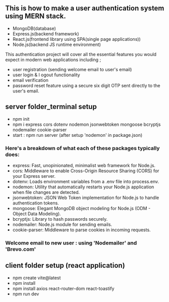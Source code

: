 ## This is how to make a user authentication system using MERN stack. 
- MongoDB(database)
- Express.js(backend framework)
- React.js(frontend library using SPA(single page applications))
- Node.js(backend JS runtime environment)

This authentication project will cover all the essential features you would expect in modern web applications including ;
- user registration (sending welcome email to user's email) 
- user login & l ogout functionality
- email verification
- password reset feature using a secure six digit OTP sent directly to the user's email. 


## server folder_terminal setup
- npm init
- npm i express cors dotenv nodemon jsonwebtoken mongoose bcryptjs nodemailer cookie-parser
- start : npm run server (after setup 'nodemon' in package.json)

### Here's a breakdown of what each of these packages typically does:

- express: Fast, unopinionated, minimalist web framework for Node.js.
- cors: Middleware to enable Cross-Origin Resource Sharing (CORS) for your Express server.
- dotenv: Loads environment variables from a .env file into process.env.
- nodemon: Utility that automatically restarts your Node.js application when file changes are detected.
- jsonwebtoken: JSON Web Token implementation for Node.js to handle authentication tokens.
- mongoose: Elegant MongoDB object modeling for Node.js (ODM - Object Data Modeling).
- bcryptjs: Library to hash passwords securely.
- nodemailer: Node.js module for sending emails.
- cookie-parser: Middleware to parse cookies in incoming requests.

### Welcome email to new user : using 'Nodemailer' and 'Brevo.com'


## client folder setup (react application)
- npm create vite@latest 
- npm install
- npm install axios react-router-dom react-toastify
- npm run dev